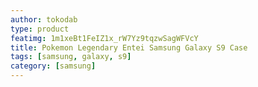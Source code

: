 ```yaml
---
author: tokodab
type: product
featimg: 1m1xeBt1FeIZ1x_rW7Yz9tqzwSagWFVcY
title: Pokemon Legendary Entei Samsung Galaxy S9 Case
tags: [samsung, galaxy, s9]
category: [samsung]
---
```

